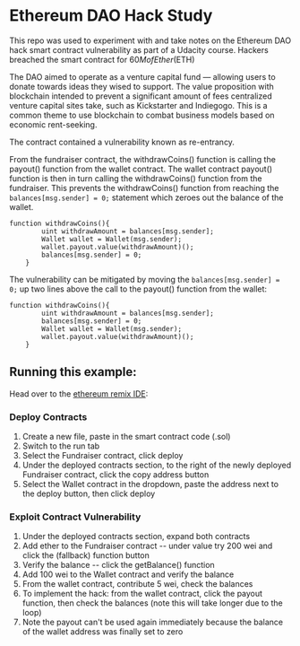 # Ethereum DAO Hack Study

This repo was used to experiment with and take notes on the Ethereum DAO hack smart contract vulnerability as part of a Udacity course.  Hackers breached the smart contract for $60M of Ether ($ETH)

The DAO aimed to operate as a venture capital fund — allowing users to donate towards ideas they wised to support.  The value proposition with blockchain intended to prevent a significant amount of fees centralized venture capital sites take, such as Kickstarter and Indiegogo.  This is a common theme to use blockchain to combat business models based on economic rent-seeking. 

The contract contained a vulnerability known as re-entrancy.  

From the fundraiser contract, the withdrawCoins() function is calling the payout() function from the wallet contract.  The wallet contract payout() function is then in turn calling the withdrawCoins() function from the fundraiser.  This prevents the withdrawCoins() function from reaching the ```balances[msg.sender] = 0;``` statement which zeroes out the balance of the wallet.  

```
function withdrawCoins(){
        uint withdrawAmount = balances[msg.sender];
        Wallet wallet = Wallet(msg.sender);
        wallet.payout.value(withdrawAmount)();
        balances[msg.sender] = 0;
    }
```

The vulnerability can be mitigated by moving the ```balances[msg.sender] = 0;``` up two lines above the call to the payout() function from the wallet:

```
function withdrawCoins(){
        uint withdrawAmount = balances[msg.sender];
        balances[msg.sender] = 0;
        Wallet wallet = Wallet(msg.sender);
        wallet.payout.value(withdrawAmount)();
    }
```


## Running this example:

Head over to the [ethereum remix IDE](http://remix.ethereum.org/):

### Deploy Contracts

1. Create a new file, paste in the smart contract code (.sol)
1. Switch to the run tab
1. Select the Fundraiser contract, click deploy
1. Under the deployed contracts section, to the right of the newly deployed Fundraiser contract, click the copy address button
1. Select the Wallet contract in the dropdown, paste the address next to the deploy button, then click deploy

### Exploit Contract Vulnerability

1. Under the deployed contracts section, expand both contracts
1. Add ether to the Fundraiser contract -- under value try 200 wei and click the (fallback) function button
1. Verify the balance -- click the getBalance() function
1. Add 100 wei to the Wallet contract and verify the balance
1. From the wallet contract, contribute 5 wei, check the balances
1. To implement the hack: from the wallet contract, click the payout function, then check the balances (note this will take longer due to the loop)
1. Note the payout can't be used again immediately because the balance of the wallet address was finally set to zero